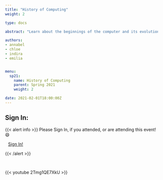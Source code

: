 ```yaml
---
title: "History of Computing"
weight: 2

type: docs

abstract: "Learn about the beginnings of the computer and its evolution to what we know today. We will be discussing the key people involved, and their contributions through time."

authors:
- annabel
- chloe
- indira
- emilia


menu:
  sp21:
    name: History of Computing
    parent: Spring 2021
    weight: 2

date: 2021-02-01T18:00:00Z
---
```

## Sign In:

{{< alert info >}}
Please Sign In, if you attended, or are attending this event! :smile:

<a class="btn btn-light btn-lg" href="https://ucfacmw.org/sign-in" role="button">
<i class="fas fa-file-alt" style="padding-right: 10px;"></i>  Sign In!</a>

{{< /alert >}}

<br>

{{< youtube 2Tmg1QE7XkU >}}

<br>

<!-- {{< gdocs src="https://docs.google.com/presentation/d/e/2PACX-1vRQ_DEGCrI2bq-BP5_DvJX2y8v10srXOSwEEhGRUOBcTZZoYdg1Pw8tbQLh8j9uswEMMTmUUjfbGaXS/embed?start=false&loop=false&delayms=3000" >}} -->